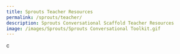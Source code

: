 ```yaml
---
title: Sprouts Teacher Resources
permalink: /sprouts/teacher/
description: Sprouts Conversational Scaffold Teacher Resources
image: /images/Sprouts/Sprouts Conversational Toolkit.gif
---
```


c